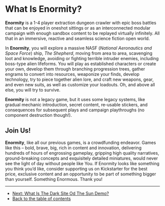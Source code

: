 # What Is Enormity?

**Enormity** is a 1-4 player extraction dungeon crawler with epic boss battles that can be enjoyed 
in oneshot sittings or as an interconnected modular campaign with enough sandbox content to be 
replayed virtually infinitely. All that in an immersive, reactive and seamless science fiction open world.

In **Enormity**, you will explore a massive NASF (_National Aeronautics and Space Force_) ship, _The Shepherd_, 
moving from area to area, scavenging loot and knowledge, avoiding or fighting terrible intruder enemies, 
including boss-type alien lifeforms. You will play as established characters or create your own, develop 
them through branching progression trees, gather engrams to convert into resources, weaponize your finds, 
develop technology, try to piece together alien lore, and craft new weapons, gear, and even new suits, as 
well as customize your loadouts. Oh, and above all else, you will try to survive.

**Enormity** is not a legacy game, but it uses some legacy systems, like gradual mechanic introduction, 
secret content, re-usable stickers, and consequences for subsequent plays and campaign playthroughs 
(no component destruction though!).

## Join Us!

**Enormity**, like all our previous games, is a crowdfunding endeavor. Games like this – bold, brave, 
big, rich in content and innovation, delivering hundreds of hours of engrossing gameplay, gripping high 
quality narratives, ground-breaking concepts and exquisitely detailed miniatures, would never see the light 
of day without people like You. If Enormity looks like something you think you’d like, consider supporting 
us on Kickstarter for the best price, exclusive content and an opportunity to be part of something bigger 
than yourself. Something Enormous. Thank you!

---

- [Next: What Is The Dark Site Od The Sun Demo?](what-is-the-dark-side-of-the-sun-demo.md)
- [Back to the table of contents](README.md)